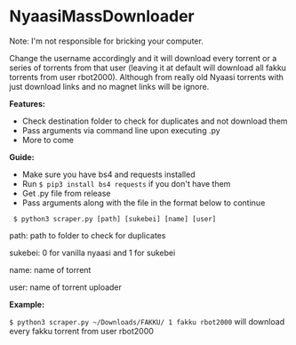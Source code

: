 # NyaasiMassDownloader 

Note: I'm not responsible for bricking your computer.

Change the username accordingly and it will download every torrent or a series of torrents from that user (leaving it at default will download all fakku torrents from user rbot2000). Although from really old Nyaasi torrents with just download links and no magnet links will be ignore.


**Features:**
- Check destination folder to check for duplicates and not download them
- Pass arguments via command line upon executing .py
- More to come


**Guide:**
- Make sure you have bs4 and requests installed
- Run ` $ pip3 install bs4 requests ` if you don't have them
- Get .py file from release
- Pass arguments along with the file in the format below to continue

` $ python3 scraper.py [path] [sukebei] [name] [user]`

path: path to folder to check for duplicates

sukebei: 0 for vanilla nyaasi and 1 for sukebei

name: name of torrent

user: name of torrent uploader

**Example:**

`$ python3 scraper.py ~/Downloads/FAKKU/ 1 fakku rbot2000`
will download every fakku torrent from user rbot2000
